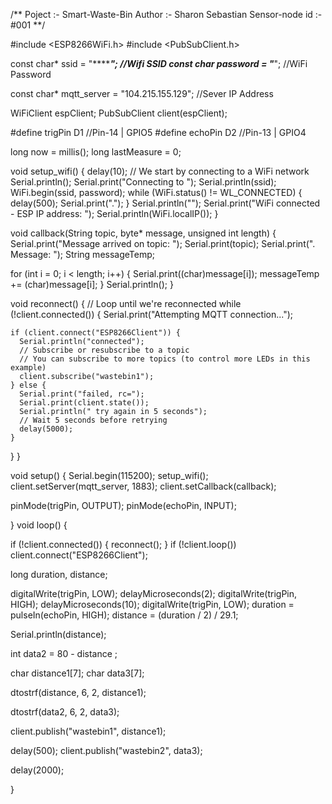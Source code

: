 /**
   Poject :- Smart-Waste-Bin
   Author :- Sharon Sebastian
   Sensor-node id :- #001
**/


#include <ESP8266WiFi.h>
#include <PubSubClient.h>


const char* ssid = "******************"; //Wifi SSID
const char* password = "*************";             //WiFi Password


const char* mqtt_server = "104.215.155.129"; //Sever IP Address

WiFiClient espClient;
PubSubClient client(espClient);

#define trigPin D1   //Pin-14 | GPIO5 
#define echoPin D2   //Pin-13 | GPIO4


long now = millis();
long lastMeasure = 0;


void setup_wifi() {
  delay(10);
  // We start by connecting to a WiFi network
  Serial.println();
  Serial.print("Connecting to ");
  Serial.println(ssid);
  WiFi.begin(ssid, password);
  while (WiFi.status() != WL_CONNECTED) {
    delay(500);
    Serial.print(".");
  }
  Serial.println("");
  Serial.print("WiFi connected - ESP IP address: ");
  Serial.println(WiFi.localIP());
}


void callback(String topic, byte* message, unsigned int length) {
  Serial.print("Message arrived on topic: ");
  Serial.print(topic);
  Serial.print(". Message: ");
  String messageTemp;

  for (int i = 0; i < length; i++) {
    Serial.print((char)message[i]);
    messageTemp += (char)message[i];
  }
  Serial.println();
}

void reconnect() {
  // Loop until we're reconnected
  while (!client.connected()) {
    Serial.print("Attempting MQTT connection...");

    if (client.connect("ESP8266Client")) {
      Serial.println("connected");
      // Subscribe or resubscribe to a topic
      // You can subscribe to more topics (to control more LEDs in this example)
      client.subscribe("wastebin1");
    } else {
      Serial.print("failed, rc=");
      Serial.print(client.state());
      Serial.println(" try again in 5 seconds");
      // Wait 5 seconds before retrying
      delay(5000);
    }
  }
}


void setup() {
  Serial.begin(115200);
  setup_wifi();
  client.setServer(mqtt_server, 1883);
  client.setCallback(callback);

  pinMode(trigPin, OUTPUT);
  pinMode(echoPin, INPUT);

}
void loop() {

  if (!client.connected()) {
    reconnect();
  }
  if (!client.loop())
    client.connect("ESP8266Client");


  long duration, distance;

  digitalWrite(trigPin, LOW);
  delayMicroseconds(2);
  digitalWrite(trigPin, HIGH);
  delayMicroseconds(10);
  digitalWrite(trigPin, LOW);
  duration = pulseIn(echoPin, HIGH);
  distance = (duration / 2) / 29.1;

  Serial.println(distance);

  int data2 = 80 - distance ;

  char distance1[7];
  char data3[7];


  dtostrf(distance, 6, 2, distance1);

  dtostrf(data2, 6, 2, data3);

  client.publish("wastebin1", distance1);

  delay(500);
  client.publish("wastebin2", data3);

  delay(2000);

}


